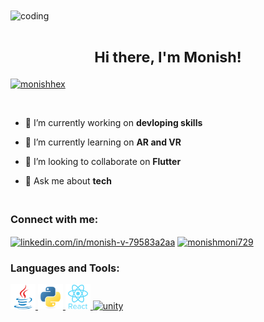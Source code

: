 <img align="center" alt="coding" width="700" src="https://mir-s3-cdn-cf.behance.net/project_modules/max_1200/9bc27292880429.5e569ff84e4d0.gif">

<h1 align="center"><small>Hi there, I'm Monish!</small></h1>
<p align="left"> <a href="https://github.com/ryo-ma/github-profile-trophy"><img src="https://github-profile-trophy.vercel.app/?username=monishhex" alt="monishhex" /></a> </p><br>

- 🔭 I’m currently working on **devloping skills**

- 🌱 I’m currently learning on **AR and VR**

- 👯 I’m looking to collaborate on **Flutter**

- 💬 Ask me about **tech**

<h3 align="left"><br>Connect with me:</h3>
<p align="left">
<a href="https://linkedin.com/in/linkedin.com/in/monish-v-79583a2aa" target="blank"><img align="center" src="https://raw.githubusercontent.com/rahuldkjain/github-profile-readme-generator/master/src/images/icons/Social/linked-in-alt.svg" alt="linkedin.com/in/monish-v-79583a2aa" height="30" width="40" /></a>
<a href="https://www.hackerrank.com/monishmoni729" target="blank"><img align="center" src="https://raw.githubusercontent.com/rahuldkjain/github-profile-readme-generator/master/src/images/icons/Social/hackerrank.svg" alt="monishmoni729" height="30" width="40" /></a>
</p>

<h3 align="left">Languages and Tools:</h3>
<p align="left"> <a href="https://www.java.com" target="_blank" rel="noreferrer"> <img src="https://raw.githubusercontent.com/devicons/devicon/master/icons/java/java-original.svg" alt="java" width="40" height="40"/> </a> <a href="https://www.python.org" target="_blank" rel="noreferrer"> <img src="https://raw.githubusercontent.com/devicons/devicon/master/icons/python/python-original.svg" alt="python" width="40" height="40"/> </a> <a href="https://reactjs.org/" target="_blank" rel="noreferrer"> <img src="https://raw.githubusercontent.com/devicons/devicon/master/icons/react/react-original-wordmark.svg" alt="react" width="40" height="40"/> </a> <a href="https://unity.com/" target="_blank" rel="noreferrer"> <img src="https://www.vectorlogo.zone/logos/unity3d/unity3d-icon.svg" alt="unity" width="40" height="40"/> </a> </p>
